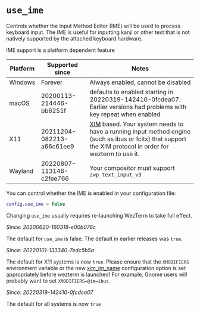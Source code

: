 # `use_ime`

Controls whether the Input Method Editor (IME) will be used to process keyboard
input.  The IME is useful for inputting kanji or other text that is not
natively supported by the attached keyboard hardware.

IME support is a platform dependent feature

|Platform  |Supported since|  Notes|
|----------|---------------|-------|
|Windows   |Forever        |Always enabled, cannot be disabled|
|macOS     |20200113-214446-bb6251f|defaults to enabled starting in 20220319-142410-0fcdea07. Earlier versions had problems with key repeat when enabled|
|X11       |20211204-082213-a66c61ee9|[XIM](https://en.wikipedia.org/wiki/X_Input_Method) based. Your system needs to have a running input method engine (such as ibus or fcitx) that support the XIM protocol in order for wezterm to use it.|
|Wayland   |20220807-113146-c2fee766|Your compositor must support `zwp_text_input_v3`|

You can control whether the IME is enabled in your configuration file:

```lua
config.use_ime = false
```

Changing `use_ime` usually requires re-launching WezTerm to take full effect.

*Since: 20200620-160318-e00b076c*

The default for `use_ime` is false.  The default in earlier releases was `true`.

*Since: 20220101-133340-7edc5b5a*

The default for X11 systems is now `true`.  Please ensure that the `XMODIFIERS`
environment variable or the new [xim_im_name](xim_im_name.md) configuration
option is set appropriately before wezterm is launched!  For
example, Gnome users will probably want to set `XMODIFIERS=@im=ibus`.

*Since: 20220319-142410-0fcdea07*

The default for all systems is now `true`

